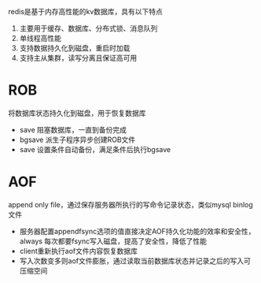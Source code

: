 redis是基于内存高性能的kv数据库，具有以下特点

1. 主要用于缓存、数据库、分布式锁、消息队列
2. 单线程高性能
3. 支持数据持久化到磁盘，重启时加载
4. 支持主从集群，读写分离且保证高可用

# ROB
将数据库状态持久化到磁盘，用于恢复数据库
- save 阻塞数据库，一直到备份完成
- bgsave 派生子程序异步创建ROB文件
- save 设置条件自动备份，满足条件后执行bgsave

# AOF
append only file，通过保存服务器所执行的写命令记录状态，类似mysql binlog文件

- 服务器配置appendfsync选项的值直接决定AOF持久化功能的效率和安全性，always 每次都要fsync写入磁盘，提高了安全性，降低了性能
- client重新执行aof文件内容恢复数据库
- 写入次数变多则aof文件膨胀，通过读取当前数据库状态并记录之后的写入可压缩空间
